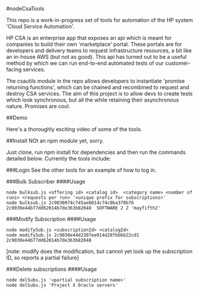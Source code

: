 #nodeCsaTools

This repo is a work-in-progress set of tools for automation of the HP system 'Cloud Service Automation'.

HP CSA is an enterprise app that exposes an api which is meant for companies to build their own 'marketplace' portal. These portals are for developers and delivery teams to request infrastructure resources, a bit like an in-house AWS (but not as good). This api has turned out to be a useful method by which we can run end-to-end automated tests of our customer-facing services.

The csautils module in the repo allows developers to instantiate 'promise returning functions', which can be chained and recombined to request and destroy CSA services. The aim of this project is to allow devs to create tests which look synchronous, but all the while retaining their asynchronous nature. Promises are cool.

##Demo

Here's a <a href-="https://www.youtube.com/watch?v=CEIoDPwDBIo">thoroughly exciting video</a> of some of the tools.

##Install
NOt an npm module yet, sorry.

Just clone, run npm install for dependencies and then run the commands detailed below. Currently the tools include:

###Login
See the other tools for an example of how to log in.

###Bulk Subscriber
####Usage
```
node bulksub.js <offering id> <catalog id>  <category name> <number of runs> <requests per run> '<unique prefix for subscriptions>'
node bulksub.js 2c9030074c745ae6014c74c0ba370b76 2c9030e44b77dd62014b7de363b82048  SOFTWARE 2 2 'mayfifth2'
```

###Modify Subscription
####Usage
```
node modifySub.js <subscriptionId> <catalogId>
node modifySub.js 2c9030e44d2307ee014d28fbbbb22cd1 2c9030e44b77dd62014b7de363b82048
```

[note: modify does the modification, but cannot yet look up the subscription ID, so reports a partial failure]

###Delete subscriptions
####Usage
```
node delSubs.js '<partial subscription name>'
node delSubs.js 'Project X Oracle servers'
````
